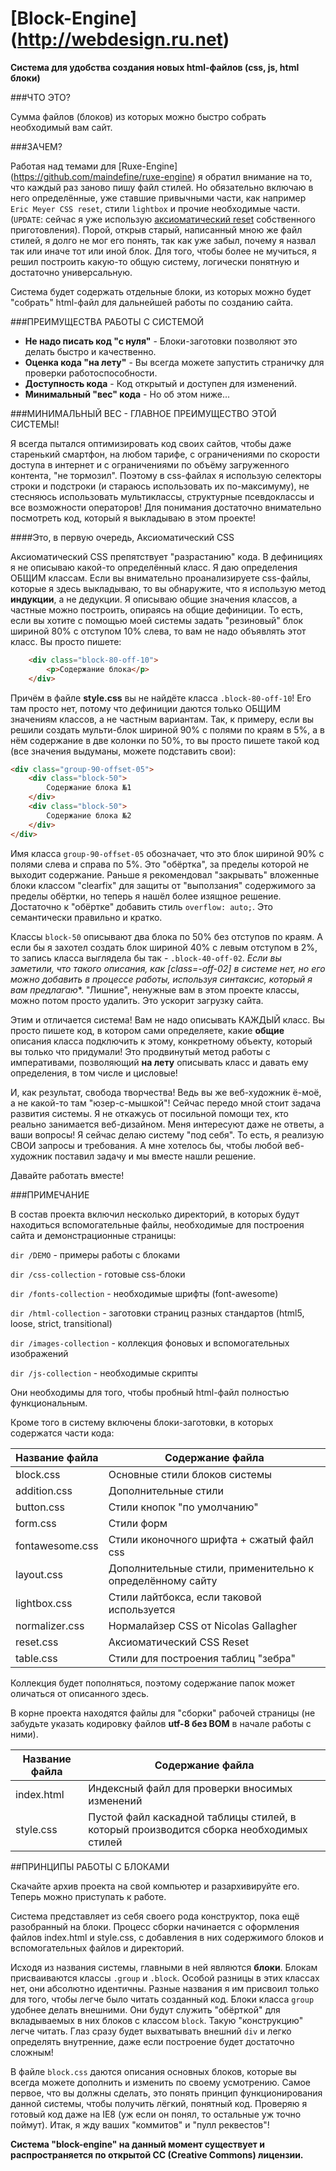 [Block-Engine] (http://webdesign.ru.net)
========================================
**Система для удобства создания новых html-файлов (css, js, html блоки)**

###ЧТО ЭТО?

Сумма файлов (блоков) из которых можно быстро собрать необходимый вам сайт.


###ЗАЧЕМ?

Работая над темами для [Ruxe-Engine] (https://github.com/maindefine/ruxe-engine) я обратил внимание на то, что каждый раз заново пишу файл стилей. Но обязательно включаю в него определённые, уже ставшие привычными части, как например `Eric Meyer CSS reset`, стили `lightbox` и прочие необходимые части. (`UPDATE`: сейчас я уже использую [аксиоматический reset](http://webdesign.ru.net/article/aksiomaticheskiy-css-i-sovremennaya-verstka-veb-stranic-chast-1.html) собственного приготовления). Порой, открыв старый, написанный мною же файл стилей, я долго не мог его понять, так как уже забыл, почему я назвал так или иначе тот или иной блок. Для того, чтобы более не мучиться, я решил построить какую-то общую систему, логически понятную и достаточно универсальную.

Система будет содержать отдельные блоки, из которых можно будет "собрать" html-файл для дальнейшей работы по созданию сайта.

###ПРЕИМУЩЕСТВА РАБОТЫ С СИСТЕМОЙ

* **Не надо писать код "с нуля"** - Блоки-заготовки позволяют это делать быстро и качественно.
* **Оценка кода "на лету"** - Вы всегда можете запустить страничку для проверки работоспособности.
* **Доступность кода** - Код открытый и доступен для изменений.
* **Минимальный "вес" кода** - Но об этом ниже...

###МИНИМАЛЬНЫЙ ВЕС - ГЛАВНОЕ ПРЕИМУЩЕСТВО ЭТОЙ СИСТЕМЫ!

Я всегда пытался оптимизировать код своих сайтов, чтобы даже старенький смартфон, на любом тарифе, с ограничениями по скорости доступа в интернет и с ограничениями по объёму загруженного контента, "не тормозил". Поэтому в css-файлах я использую селекторы строки и подстроки (и стараюсь использовать их по-максимуму), не стесняюсь использовать мультиклассы, структурные псевдоклассы и все возможности операторов! Для понимания достаточно внимательно посмотреть код, который я выкладываю в этом проекте!

####Это, в первую очередь, Аксиоматический CSS

Аксиоматический CSS препятствует "разрастанию" кода. В дефинициях я не описываю какой-то определённый класс. Я даю определения ОБЩИМ классам. Если вы внимательно проанализируете  css-файлы, которые я здесь выкладываю, то вы обнаружите, что я использую метод **индукции**, а не дедукции. Я описываю общие значения классов, а частные можно построить, опираясь на общие дефиниции. То есть, если вы хотите с помощью моей системы задать "резиновый" блок шириной 80% с отступом 10% слева, то вам не надо объявлять этот класс. Вы просто пишете:

```html
	<div class="block-80-off-10">
	    <p>Содержание блока</p>
	</div>
```
	
Причём в файле **style.css** вы не найдёте класса `.block-80-off-10`! Его там просто нет, потому что дефиниции даются только ОБЩИМ значениям классов, а не частным вариантам. Так, к примеру, если вы решили создать мульти-блок шириной 90% с полями по краям в 5%, а в нём содержание в две колонки по 50%, то вы просто пишете такой код (все значения выдуманы, можете подставить свои):

```html
<div class="group-90-offset-05">
    <div class="block-50">
	    Содержание блока №1
    </div>
    <div class="block-50">
	    Содержание блока №2
    </div>
</div>
```

Имя класса `group-90-offset-05` обозначает, что это блок шириной 90% с полями слева и справа по 5%. Это "обёртка", за пределы которой не выходит содержание. Раньше я рекомендовал "закрывать" вложенные блоки классом "clearfix" для защиты от "выползания" содержимого за пределы обёртки, но теперь я нашёл более изящное решение. Достаточно к "обёртке" добавить стиль `overflow: auto;`. Это семантически правильно и кратко.

Классы `block-50` описывают два блока по 50% без отступов по краям. А если бы я захотел создать блок шириной 40% с левым отступом в 2%, то запись класса выглядела бы так - `.block-40-off-02`. **Если вы заметили, что такого описания, как [class*=-off-02] в системе нет, но его можно добавить в процессе работы, используя синтаксис, который я вам предлагаю**. "Лишние", ненужные вам в этом проекте классы, можно потом просто удалить. Это ускорит загрузку сайта. 

Этим и отличается система! Вам не надо описывать КАЖДЫЙ класс. Вы просто пишете код, в котором сами определяете, какие **общие** описания класса подключить к этому, конкретному объекту, который вы только что придумали! Это продвинутый метод работы с императивами, позволяющий **на лету** описывать класс и давать ему определения, в том числе и цисловые!

И, как результат, свобода творчества! Ведь вы же веб-художник ё-моё, а не какой-то там "юзер-с-мышкой"! Сейчас передо мной стоит задача развития системы. Я не откажусь от посильной помощи тех, кто реально занимается веб-дизайном. Меня интересуют даже не ответы, а ваши вопросы! Я сейчас делаю систему "под себя". То есть, я реализую СВОИ запросы и требования. А мне хотелось бы, чтобы любой веб-художник поставил задачу и мы вместе нашли решение.

Давайте работать вместе!

###ПРИМЕЧАНИЕ

В состав проекта включил несколько директорий, в которых будут находиться вспомогательные файлы, необходимые для построения сайта и демонстрационные страницы:

`dir /DEMO` - примеры работы с блоками

`dir /css-collection` - готовые css-блоки

`dir /fonts-collection` - необходимые шрифты (font-awesome)

`dir /html-collection` - заготовки страниц разных стандартов (html5, loose, strict, transitional)

`dir /images-collection` - коллекция фоновых и вспомогательных изображений

`dir /js-collection` - необходимые скрипты

Они необходимы для того, чтобы пробный html-файл полностью функциональным.

Кроме того в систему включены блоки-заготовки, в которых содержатся части кода:

Название файла  | Содержание файла
----------------|----------------------
block.css       | Основные стили блоков системы
addition.css    | Дополнительные стили
button.css      | Стили кнопок "по умолчанию"
form.css        | Стили форм
fontawesome.css | Стили иконочного шрифта + сжатый файл css
layout.css      | Дополнительные стили, применительно к определённому сайту
lightbox.css    | Стили лайтбокса, если таковой используется
normalizer.css  | Нормалайзер CSS от Nicolas Gallagher
reset.css       | Аксиоматический CSS Reset
table.css       | Стили для построения таблиц "зебра"

Коллекция будет пополняться, поэтому содержание папок может оличаться от описанного здесь.

В корне проекта находятся файлы для "сборки" рабочей страницы (не забудьте указать кодировку файлов **utf-8 без BOM** в начале работы с ними).

Название файла  | Содержание файла
----------------|----------------------
index.html      | Индексный файл для проверки вносимых изменений
style.css       | Пустой файл каскадной таблицы стилей, в который производится сборка необходимых стилей

##ПРИНЦИПЫ РАБОТЫ С БЛОКАМИ

Скачайте архив проекта на свой компьютер и разархивируйте его. Теперь можно приступать к работе.

Система представляет из себя своего рода конструктор, пока ещё разобранный на блоки. Процесс сборки начинается с оформления файлов index.html и style.css, с добавления в них содержимого блоков и вспомогательных файлов и директорий.

Исходя из названия системы, главными в ней являются **блоки**. Блокам присваиваются классы `.group` и `.block`. Особой разницы в этих классах нет, они абсолютно идентичны. Разные названия я им присвоил только для того, чтобы легче было читать созданный код. Блоки класса `group` удобнее делать внешними. Они будут служить "обёрткой" для вкладываемых в них блоков с классом `block`. Такую "конструкцию" легче читать. Глаз сразу будет выхватывать внешний `div` и легко определять внутренние, даже если построение будет достаточно сложным!

В файле `block.css` даются описания основных блоков, которые вы всегда можете дополнить и изменить по своему усмотрению. Самое первое, что вы должны сделать, это понять принцип функционирования данной системы, чтобы получить лёгкий, понятный код. Проверяю я готовый код даже на IE8 (уж если он понял, то остальные уж точно поймут). Итак, я жду ваших "коммитов" и "пулл реквестов"!

**Система "block-engine" на данный момент существует и распространяется по открытой CC (Creative Commons) лицензии.**
